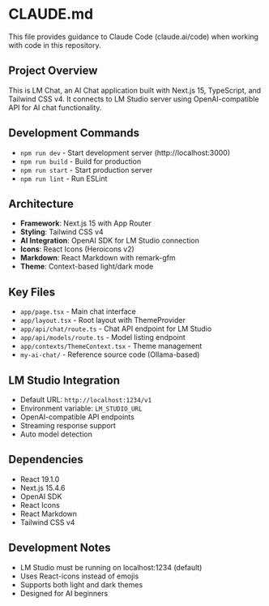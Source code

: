 # CLAUDE.md

This file provides guidance to Claude Code (claude.ai/code) when working with code in this repository.

## Project Overview
This is LM Chat, an AI Chat application built with Next.js 15, TypeScript, and Tailwind CSS v4. It connects to LM Studio server using OpenAI-compatible API for AI chat functionality.

## Development Commands
- `npm run dev` - Start development server (http://localhost:3000)
- `npm run build` - Build for production
- `npm run start` - Start production server
- `npm run lint` - Run ESLint

## Architecture
- **Framework**: Next.js 15 with App Router
- **Styling**: Tailwind CSS v4
- **AI Integration**: OpenAI SDK for LM Studio connection
- **Icons**: React Icons (Heroicons v2)
- **Markdown**: React Markdown with remark-gfm
- **Theme**: Context-based light/dark mode

## Key Files
- `app/page.tsx` - Main chat interface
- `app/layout.tsx` - Root layout with ThemeProvider
- `app/api/chat/route.ts` - Chat API endpoint for LM Studio
- `app/api/models/route.ts` - Model listing endpoint
- `app/contexts/ThemeContext.tsx` - Theme management
- `my-ai-chat/` - Reference source code (Ollama-based)

## LM Studio Integration
- Default URL: `http://localhost:1234/v1`
- Environment variable: `LM_STUDIO_URL`
- OpenAI-compatible API endpoints
- Streaming response support
- Auto model detection

## Dependencies
- React 19.1.0
- Next.js 15.4.6
- OpenAI SDK
- React Icons
- React Markdown
- Tailwind CSS v4

## Development Notes
- LM Studio must be running on localhost:1234 (default)
- Uses React-icons instead of emojis
- Supports both light and dark themes
- Designed for AI beginners